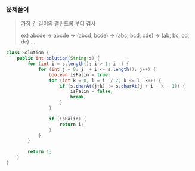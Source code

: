 ### 문제풀이

> 가장 긴 길이의 팰린드롬 부터 검사
>
> ex) abcde -> abcde -> (abcd, bcde) -> (abc, bcd, cde) -> (ab, bc, cd, de) ...
~~~java
class Solution {
    public int solution(String s) {
        for (int i = s.length(); i > 1; i--) {
            for (int j = 0; j  + i <= s.length(); j++) {
                boolean isPalin = true;
                for (int k = 0, l = i  / 2; k <= l; k++) {
                    if (s.charAt(j+k) != s.charAt(j + i - k - 1)) {
                        isPalin = false;
                        break;
                    }
                }

                if (isPalin) {
                    return i;
                }
            }
        }

        return 1;
    }
}
~~~